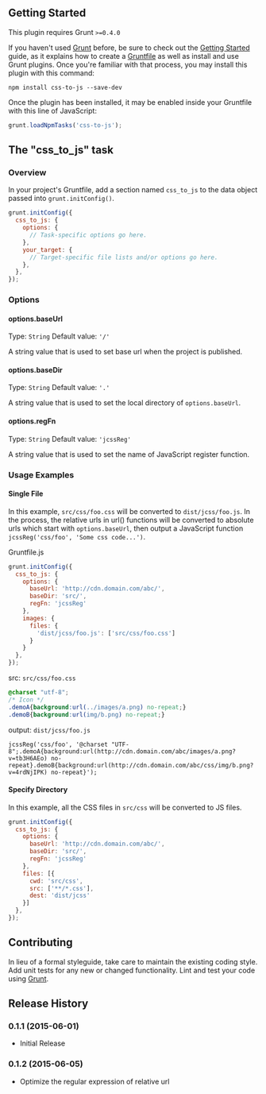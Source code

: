 ## Getting Started
This plugin requires Grunt `>=0.4.0`

If you haven't used [Grunt](http://gruntjs.com/) before, be sure to check out the [Getting Started](http://gruntjs.com/getting-started) guide, as it explains how to create a [Gruntfile](http://gruntjs.com/sample-gruntfile) as well as install and use Grunt plugins. Once you're familiar with that process, you may install this plugin with this command:

```shell
npm install css-to-js --save-dev
```

Once the plugin has been installed, it may be enabled inside your Gruntfile with this line of JavaScript:

```js
grunt.loadNpmTasks('css-to-js');
```


## The "css_to_js" task

### Overview
In your project's Gruntfile, add a section named `css_to_js` to the data object passed into `grunt.initConfig()`.

```js
grunt.initConfig({
  css_to_js: {
    options: {
      // Task-specific options go here.
    },
    your_target: {
      // Target-specific file lists and/or options go here.
    },
  },
});
```


### Options

#### options.baseUrl
Type: `String`
Default value: `'/'`

A string value that is used to set base url when the project is published.

#### options.baseDir
Type: `String`
Default value: `'.'`

A string value that is used to set the local directory of `options.baseUrl`.

#### options.regFn
Type: `String`
Default value: `'jcssReg'`

A string value that is used to set the name of JavaScript register function.

### Usage Examples

#### Single File
In this example, `src/css/foo.css` will be converted to `dist/jcss/foo.js`. In the process, the relative urls in url() functions will be converted to absolute urls which start with `options.baseUrl`, then output a JavaScript function `jcssReg('css/foo', 'Some css code...')`.

Gruntfile.js
```js
grunt.initConfig({
  css_to_js: {
    options: {
      baseUrl: 'http://cdn.domain.com/abc/',
      baseDir: 'src/',
      regFn: 'jcssReg'
    },
    images: {
      files: {
        'dist/jcss/foo.js': ['src/css/foo.css']
      }
    }
  },
});
```

src: `src/css/foo.css`
```css
@charset "utf-8";
/* Icon */
.demoA{background:url(../images/a.png) no-repeat;}
.demoB{background:url(img/b.png) no-repeat;}
```

output: `dist/jcss/foo.js`
```
jcssReg('css/foo', '@charset "UTF-8";.demoA{background:url(http://cdn.domain.com/abc/images/a.png?v=tb3H6AEo) no-repeat}.demoB{background:url(http://cdn.domain.com/abc/css/img/b.png?v=4rdNjIPK) no-repeat}');
```

#### Specify Directory
In this example, all the CSS files in `src/css` will be converted to JS files.

```js
grunt.initConfig({
  css_to_js: {
    options: {
      baseUrl: 'http://cdn.domain.com/abc/',
      baseDir: 'src/',
      regFn: 'jcssReg'
    },
    files: [{
      cwd: 'src/css',
      src: ['**/*.css'],
      dest: 'dist/jcss'
    }]
  },
});
```


## Contributing
In lieu of a formal styleguide, take care to maintain the existing coding style. Add unit tests for any new or changed functionality. Lint and test your code using [Grunt](http://gruntjs.com/).


## Release History

### 0.1.1 (2015-06-01)

* Initial Release

### 0.1.2 (2015-06-05)

* Optimize the regular expression of relative url
